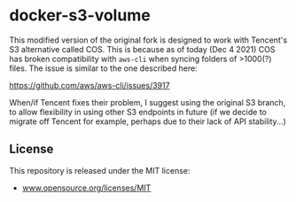 # docker-s3-volume

This modified version of the original fork is designed to work with Tencent's S3 alternative
called COS. This is because as of today (Dec 4 2021) COS has broken compatibility with `aws-cli`
when syncing folders of >1000(?) files. The issue is similar to the one described here:

https://github.com/aws/aws-cli/issues/3917

When/if Tencent fixes their problem, I suggest using the original S3 branch, to allow flexibility
in using other S3 endpoints in future (if we decide to migrate off Tencent for example, perhaps
due to their lack of API stability...)

## License

This repository is released under the MIT license:

* www.opensource.org/licenses/MIT
